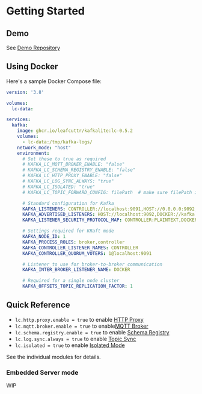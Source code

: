 # Getting Started

## Demo

See [Demo Repository](https://github.com/Leafcuttr/lc-demo)

## Using Docker

Here's a sample Docker Compose file:

```yaml
version: '3.8'

volumes:
  lc-data:

services:
  kafka:
    image: ghcr.io/leafcuttr/kafkalite:lc-0.5.2
    volumes:
      - lc-data:/tmp/kafka-logs/
    network_mode: "host"
    environment:
      # Set these to true as required
      # KAFKA_LC_MQTT_BROKER_ENABLE: "false"
      # KAFKA_LC_SCHEMA_REGISTRY_ENABLE: "false"
      # KAFKA_LC_HTTP_PROXY_ENABLE: "false"
      # KAFKA_LC_LOG_SYNC_ALWAYS: "true"
      # KAFKA_LC_ISOLATED: "true"
      # KAFKA_LC_TOPIC_FORWARD_CONFIG: filePath  # make sure filePath is mounted into the container

      # Standard configuration for Kafka
      KAFKA_LISTENERS: CONTROLLER://localhost:9091,HOST://0.0.0.0:9092,DOCKER://0.0.0.0:9093
      KAFKA_ADVERTISED_LISTENERS: HOST://localhost:9092,DOCKER://kafka:9093
      KAFKA_LISTENER_SECURITY_PROTOCOL_MAP: CONTROLLER:PLAINTEXT,DOCKER:PLAINTEXT,HOST:PLAINTEXT

      # Settings required for KRaft mode
      KAFKA_NODE_ID: 1
      KAFKA_PROCESS_ROLES: broker,controller
      KAFKA_CONTROLLER_LISTENER_NAMES: CONTROLLER
      KAFKA_CONTROLLER_QUORUM_VOTERS: 1@localhost:9091

      # Listener to use for broker-to-broker communication
      KAFKA_INTER_BROKER_LISTENER_NAME: DOCKER

      # Required for a single node cluster
      KAFKA_OFFSETS_TOPIC_REPLICATION_FACTOR: 1
```

## Quick Reference

* `lc.http.proxy.enable = true` to enable [HTTP Proxy](/features/httpProxy.md)
* `lc.mqtt.broker.enable = true` to enable[MQTT Broker](/features/mqttBrokerProxy.md)
* `lc.schema.registry.enable = true` to enable [Schema Registry](/features/schemaRegistry.md)
* `lc.log.sync.always = true` to enable [Topic Sync](/features/topicSync.md)
* `lc.isolated = true` to enable [Isolated Mode](/features/isolatedMode.md)

See the individual modules for details.

### Embedded Server mode
WIP